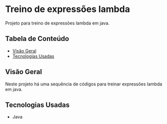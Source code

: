 # Treino de expressões lambda

Projeto para treino de expressões lambda em java.

## Tabela de Conteúdo

- [Visão Geral](#vis%C3%A3o-geral)
- [Tecnologias Usadas](#tecnologias-usadas)

## Visão Geral

Neste projeto há uma sequência de códigos para treinar expressões lambda em java.

## Tecnologias Usadas

- Java